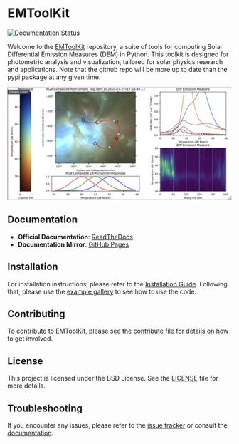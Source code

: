 # EMToolKit

[![Documentation Status](https://readthedocs.org/projects/emtoolkit/badge/?version=latest)](https://emtoolkit.readthedocs.io/en/latest/?badge=latest)

Welcome to the [EMToolKit](https://github.com/jeplowman/EMToolKit) repository, a suite of tools for computing Solar Differential Emission Measures (DEM) in Python. This toolkit is designed for photometric analysis and visualization, tailored for solar physics research and applications. Note that the github repo will be more up to date than the pypi package at any given time.

![Dashboard Preview](https://raw.githubusercontent.com/jeplowman/EMToolKit/refs/heads/main/dashboard.png)


## Documentation
- **Official Documentation**: [ReadTheDocs](https://emtoolkit.readthedocs.io/en/latest/?badge=latest)
- **Documentation Mirror**: [GitHub Pages](https://jeplowman.github.io/EMToolKit/)

## Installation
For installation instructions, please refer to the [Installation Guide](https://github.com/jeplowman/EMToolKit/blob/main/INSTALL.md). Following that, please use the [example gallery](https://emtoolkit.readthedocs.io/en/latest/examples/GALLERY_HEADER.html) to
see how to use the code.

## Contributing
To contribute to EMToolKit, please see the [contribute](https://github.com/jeplowman/EMToolKit/blob/main/CONTRIBUTE.md) file for details on how to get involved.

## License
This project is licensed under the BSD License. See the [LICENSE](https://github.com/jeplowman/EMToolKit/blob/main/LICENSE) file for more details.

## Troubleshooting
If you encounter any issues, please refer to the [issue tracker](https://github.com/jeplowman/EMToolKit/issues) or consult the [documentation](https://emtoolkit.readthedocs.io/en/latest/?badge=latest).

